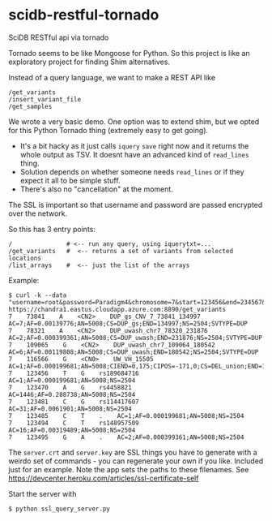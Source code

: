 # scidb-restful-tornado
SciDB RESTful api via tornado

Tornado seems to be like Mongoose for Python. So this project is like an exploratory project for finding Shim alternatives. 

Instead of a query language, we want to make a REST API like

```
/get_variants
/insert_variant_file
/get_samples
```

We wrote a very basic demo. One option was to extend shim, but we opted for this Python Tornado thing (extremely easy to get going).

 - It's a bit hacky as it just calls `iquery` `save` right now and it returns the whole output as TSV. It doesnt have an advanced kind of `read_lines` thing. 
 - Solution depends on whether someone needs `read_lines` or if they expect it all to be simple stuff. 
 - There's also no "cancellation" at the moment.

The SSL is important so that username and password are passed encrypted over the network.

So this has 3 entry points:

```
/               # <-- run any query, using iquerytxt=...
/get_variants   #  <-- returns a set of variants from selected locations
/list_arrays    #  <-- just the list of the arrays
```
Example:

```
$ curl -k --data "username=root&password=Paradigm4&chromosome=7&start=123456&end=234567&limit=10" https://chandra1.eastus.cloudapp.azure.com:8890/get_variants
7    73841    A    <CN2>    DUP_gs_CNV_7_73841_134997    AC=7;AF=0.00139776;AN=5008;CS=DUP_gs;END=134997;NS=2504;SVTYPE=DUP
7    78321    A    <CN2>    DUP_uwash_chr7_78320_231876    AC=2;AF=0.000399361;AN=5008;CS=DUP_uwash;END=231876;NS=2504;SVTYPE=DUP
7    109065    G    <CN2>    DUP_uwash_chr7_109064_180542    AC=6;AF=0.00119808;AN=5008;CS=DUP_uwash;END=180542;NS=2504;SVTYPE=DUP
7    116566    G    <CN0>    UW_VH_15505    AC=1;AF=0.000199681;AN=5008;CIEND=0,175;CIPOS=-171,0;CS=DEL_union;END=124516;NS=2504;SVLEN=8123;SVTYPE=DEL
7    123456    T    G    rs189684716    AC=1;AF=0.000199681;AN=5008;NS=2504
7    123470    A    G    rs4458821    AC=1446;AF=0.288738;AN=5008;NS=2504
7    123481    C    G    rs114417607    AC=31;AF=0.0061901;AN=5008;NS=2504
7    123485    C    T    .    AC=1;AF=0.000199681;AN=5008;NS=2504
7    123494    C    T    rs148957509    AC=16;AF=0.00319489;AN=5008;NS=2504
7    123495    G    A    .    AC=2;AF=0.000399361;AN=5008;NS=2504
```

The `server.crt` and `server.key` are SSL things you have to generate with a weirdo set of commands - you can regenerate your own if you like. Included just for an example. Note the app sets the paths to these filenames.
See https://devcenter.heroku.com/articles/ssl-certificate-self

Start the server with

```
$ python ssl_query_server.py
```
